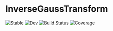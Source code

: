 # InverseGaussTransform

[![Stable](https://img.shields.io/badge/docs-stable-blue.svg)](https://pseastham.github.io/InverseGaussTransform.jl/stable)
[![Dev](https://img.shields.io/badge/docs-dev-blue.svg)](https://pseastham.github.io/InverseGaussTransform.jl/dev)
[![Build Status](https://travis-ci.com/pseastham/InverseGaussTransform.jl.svg?branch=master)](https://travis-ci.com/pseastham/InverseGaussTransform.jl)
[![Coverage](https://codecov.io/gh/pseastham/InverseGaussTransform.jl/branch/master/graph/badge.svg)](https://codecov.io/gh/pseastham/InverseGaussTransform.jl)
